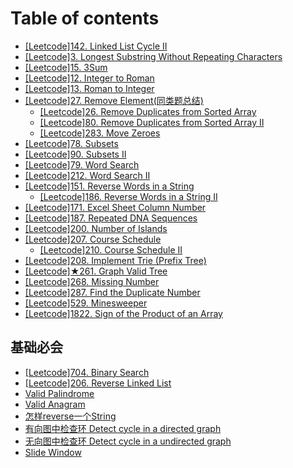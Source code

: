 # Table of contents

* [\[Leetcode\]142. Linked List Cycle II](README.md)
* [\[Leetcode\]3. Longest Substring Without Repeating Characters](leetcode-3.-longest-substring-without-repeating-characters.md)
* [\[Leetcode\]15. 3Sum](leetcode-15.-3sum.md)
* [\[Leetcode\]12. Integer to Roman](leetcode-12.-integer-to-roman.md)
* [\[Leetcode\]13. Roman to Integer](leetcode-13.-roman-to-integer.md)
* [\[Leetcode\]27. Remove Element\(同类题总结\)](leetcode27.-remove-element-tong-lei-ti-zong-jie/README.md)
  * [\[Leetcode\]26. Remove Duplicates from Sorted Array](leetcode27.-remove-element-tong-lei-ti-zong-jie/leetcode-26.-remove-duplicates-from-sorted-array.md)
  * [\[Leetcode\]80. Remove Duplicates from Sorted Array II](leetcode27.-remove-element-tong-lei-ti-zong-jie/leetcode-80.-remove-duplicates-from-sorted-array-ii.md)
  * [\[Leetcode\]283. Move Zeroes](leetcode27.-remove-element-tong-lei-ti-zong-jie/leetcode-283.-move-zeroes.md)
* [\[Leetcode\]78. Subsets](leetcode-78.-subsets.md)
* [\[Leetcode\]90. Subsets II](leetcode-90.-subsets-ii.md)
* [\[Leetcode\]79. Word Search](leetcode-79.-word-search.md)
* [\[Leetcode\]212. Word Search II](leetcode-212.-word-search-ii.md)
* [\[Leetcode\]151. Reverse Words in a String](leetcode-151.-reverse-words-in-a-string/README.md)
  * [\[Leetcode\]186. Reverse Words in a String II](leetcode-151.-reverse-words-in-a-string/leetcode-186.-reverse-words-in-a-string-ii.md)
* [\[Leetcode\]171. Excel Sheet Column Number](leetcode-171.-excel-sheet-column-number.md)
* [\[Leetcode\]187. Repeated DNA Sequences](leetcode-187.-repeated-dna-sequences.md)
* [\[Leetcode\]200. Number of Islands](leetcode-200.-number-of-islands.md)
* [\[Leetcode\]207. Course Schedule](leetcode-207.-course-schedule/README.md)
  * [\[Leetcode\]210. Course Schedule II](leetcode-207.-course-schedule/leetcode-210.-course-schedule-ii.md)
* [\[Leetcode\]208. Implement Trie \(Prefix Tree\)](leetcode-208.-implement-trie-prefix-tree.md)
* [\[Leetcode\]★261. Graph Valid Tree](leetcode-261.-graph-valid-tree.md)
* [\[Leetcode\]268. Missing Number](leetcode-268.-missing-number.md)
* [\[Leetcode\]287. Find the Duplicate Number](leetcode-287.-find-the-duplicate-number.md)
* [\[Leetcode\]529. Minesweeper](leetcode-529.-minesweeper.md)
* [\[Leetcode\]1822. Sign of the Product of an Array](leetcode-1822.-sign-of-the-product-of-an-array.md)

## 基础必会

* [\[Leetcode\]704. Binary Search](ji-chu-bi-hui/leetcode-704.-binary-search.md)
* [\[Leetcode\]206. Reverse Linked List](ji-chu-bi-hui/leetcode-206.-reverse-linked-list.md)
* [Valid Palindrome](ji-chu-bi-hui/valid-palindrome.md)
* [Valid Anagram](ji-chu-bi-hui/valid-anagram.md)
* [怎样reverse一个String](ji-chu-bi-hui/zen-yang-reverse-yi-ge-string.md)
* [有向图中检查环 Detect cycle in a directed graph](ji-chu-bi-hui/detect-cycle-in-a-directed-graph.md)
* [无向图中检查环 Detect cycle in a undirected graph](ji-chu-bi-hui/wu-xiang-tu-zhong-jian-cha-huan-detect-cycle-inaundirected-graph.md)
* [Slide Window](ji-chu-bi-hui/slide-window.md)

